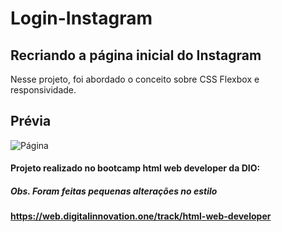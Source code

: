 # Login-Instagram

## Recriando a página inicial do Instagram

Nesse projeto, foi abordado o conceito sobre CSS Flexbox e responsividade.

## Prévia

![Página](https://i.imgur.com/0q1WfJh.png "Página")


#### Projeto realizado no bootcamp html web developer da DIO:
##### Obs. Foram feitas pequenas alterações no estilo

#### https://web.digitalinnovation.one/track/html-web-developer

